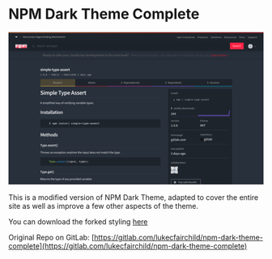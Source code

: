 # NPM Dark Theme Complete

![Screenshot of the NPM website with this darkmode theme](images/screenshot.png)

This is a modified version of NPM Dark Theme, adapted to cover the entire site as well as improve a few other aspects of the theme.

You can download the forked styling [here](https://raw.githubusercontent.com/thakyZ/npm-dark-theme-complete/master/style.user.css)

Original Repo on GitLab: [https://gitlab.com/lukecfairchild/npm-dark-theme-complete](https://gitlab.com/lukecfairchild/npm-dark-theme-complete)
